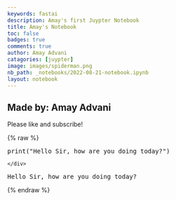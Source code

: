 ```yaml
---
keywords: fastai
description: Amay's first Juypter Notebook
title: Amay's Notebook
toc: false 
badges: true 
comments: true
author: Amay Advani
catagories: [juypter]
image: images/spiderman.png
nb_path: _notebooks/2022-08-21-notebook.ipynb
layout: notebook
---
```


<!--
#################################################
### THIS FILE WAS AUTOGENERATED! DO NOT EDIT! ###
#################################################
# file to edit: _notebooks/2022-08-21-notebook.ipynb
-->

<div class="container" id="notebook-container">
        
<div class="cell border-box-sizing text_cell rendered"><div class="inner_cell">
<div class="text_cell_render border-box-sizing rendered_html">
<h2 id="Made-by:-Amay-Advani">Made by: Amay Advani<a class="anchor-link" href="#Made-by:-Amay-Advani"> </a></h2><p>Please like and subscribe!</p>

</div>
</div>
</div>
    {% raw %}
    
<div class="cell border-box-sizing code_cell rendered">
<div class="input">

<div class="inner_cell">
    <div class="input_area">
<div class=" highlight hl-ipython3"><pre><span></span><span class="nb">print</span><span class="p">(</span><span class="s2">&quot;Hello Sir, how are you doing today?&quot;</span><span class="p">)</span>
</pre></div>

    </div>
</div>
</div>

<div class="output_wrapper">
<div class="output">

<div class="output_area">

<div class="output_subarea output_stream output_stdout output_text">
<pre>Hello Sir, how are you doing today?
</pre>
</div>
</div>

</div>
</div>

</div>
    {% endraw %}

</div>
 


